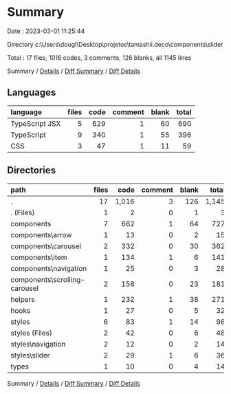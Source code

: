 # Summary

Date : 2023-03-01 11:25:44

Directory c:\\Users\\dougl\\Desktop\\projetos\\tamashii.deco\\components\\slider

Total : 17 files,  1016 codes, 3 comments, 126 blanks, all 1145 lines

Summary / [Details](details.md) / [Diff Summary](diff.md) / [Diff Details](diff-details.md)

## Languages
| language | files | code | comment | blank | total |
| :--- | ---: | ---: | ---: | ---: | ---: |
| TypeScript JSX | 5 | 629 | 1 | 60 | 690 |
| TypeScript | 9 | 340 | 1 | 55 | 396 |
| CSS | 3 | 47 | 1 | 11 | 59 |

## Directories
| path | files | code | comment | blank | total |
| :--- | ---: | ---: | ---: | ---: | ---: |
| . | 17 | 1,016 | 3 | 126 | 1,145 |
| . (Files) | 1 | 2 | 0 | 1 | 3 |
| components | 7 | 662 | 1 | 64 | 727 |
| components\\arrow | 1 | 13 | 0 | 2 | 15 |
| components\\carousel | 2 | 332 | 0 | 30 | 362 |
| components\\item | 1 | 134 | 1 | 6 | 141 |
| components\\navigation | 1 | 25 | 0 | 3 | 28 |
| components\\scrolling-carousel | 2 | 158 | 0 | 23 | 181 |
| helpers | 1 | 232 | 1 | 38 | 271 |
| hooks | 1 | 27 | 0 | 5 | 32 |
| styles | 6 | 83 | 1 | 14 | 98 |
| styles (Files) | 2 | 42 | 0 | 6 | 48 |
| styles\\navigation | 2 | 12 | 0 | 2 | 14 |
| styles\\slider | 2 | 29 | 1 | 6 | 36 |
| types | 1 | 10 | 0 | 4 | 14 |

Summary / [Details](details.md) / [Diff Summary](diff.md) / [Diff Details](diff-details.md)